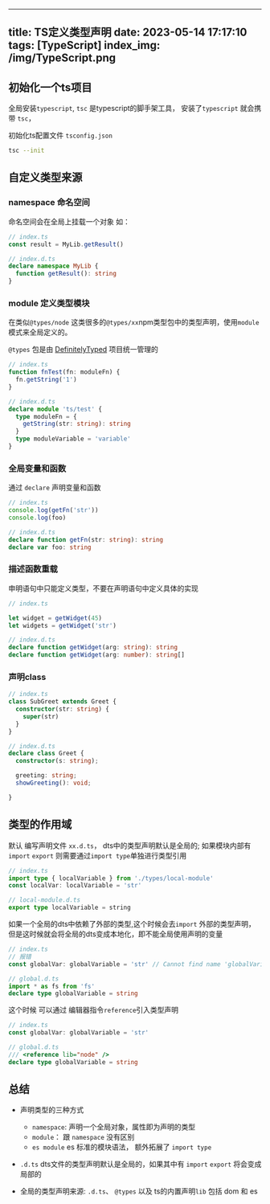 
---
title: TS定义类型声明
date: 2023-05-14 17:17:10
tags: [TypeScript]
index_img: /img/TypeScript.png
---
## 初始化一个ts项目
全局安装`typescript`, `tsc` 是typescript的脚手架工具， 安装了`typescript` 就会携带 `tsc`，

初始化ts配置文件 `tsconfig.json`
```bash
tsc --init
```

## 自定义类型来源

### namespace 命名空间

命名空间会在全局上挂载一个对象
如：
```ts
// index.ts
const result = MyLib.getResult()

// index.d.ts
declare namespace MyLib {
  function getResult(): string
}
```

### module 定义类型模块
在类似`@types/node` 这类很多的`@types/xx`npm类型包中的类型声明，使用`module`模式来全局定义的。

`@types` 包是由 [DefinitelyTyped](https://github.com/DefinitelyTyped/DefinitelyTyped) 项目统一管理的
```ts
// index.ts
function fnTest(fn: moduleFn) {
  fn.getString('1')
}

// index.d.ts
declare module 'ts/test' {
  type moduleFn = {
    getString(str: string): string 
  }
  type moduleVariable = 'variable'
}
```
### 全局变量和函数
通过 `declare` 声明变量和函数
```ts
// index.ts
console.log(getFn('str'))
console.log(foo)

// index.d.ts
declare function getFn(str: string): string
declare var foo: string
```
### 描述函数重载
申明语句中只能定义类型，不要在声明语句中定义具体的实现
```ts
// index.ts

let widget = getWidget(45)
let widgets = getWidget('str')

// index.d.ts
declare function getWidget(arg: string): string
declare function getWidget(arg: number): string[]

```

### 声明class
```ts
// index.ts
class SubGreet extends Greet {
  constructor(str: string) {
    super(str)
  }
}

// index.d.ts
declare class Greet {
  constructor(s: string);

  greeting: string;
  showGreeting(): void;

}
```

## 类型的作用域
默认 编写声明文件 `xx.d.ts`， dts中的类型声明默认是全局的;
如果模块内部有`import` `export`  则需要通过`import type`单独进行类型引用
```ts
// index.ts
import type { localVariable } from './types/local-module'
const localVar: localVariable = 'str'

// local-module.d.ts
export type localVariable = string
```

如果一个全局的dts中依赖了外部的类型,这个时候会去`import` 外部的类型声明，但是这时候就会将全局的dts变成本地化，即不能全局使用声明的变量

```ts
// index.ts
// 报错
const globalVar: globalVariable = 'str' // Cannot find name 'globalVariable'

// global.d.ts
import * as fs from 'fs'
declare type globalVariable = string
```
这个时候 可以通过 编辑器指令`reference`引入类型声明
```ts
// index.ts
const globalVar: globalVariable = 'str'

// global.d.ts
/// <reference lib="node" />
declare type globalVariable = string
```

## 总结
- 声明类型的三种方式
  - `namespace`: 声明一个全局对象，属性即为声明的类型
  - `module`： 跟 `namespace` 没有区别
  - `es module` es 标准的模块语法， 额外拓展了 `import type`

- `.d.ts` dts文件的类型声明默认是全局的，如果其中有 `import` `export` 将会变成局部的
- 全局的类型声明来源: `.d.ts`、 `@types` 以及 ts的内置声明`lib` 包括 dom 和 es